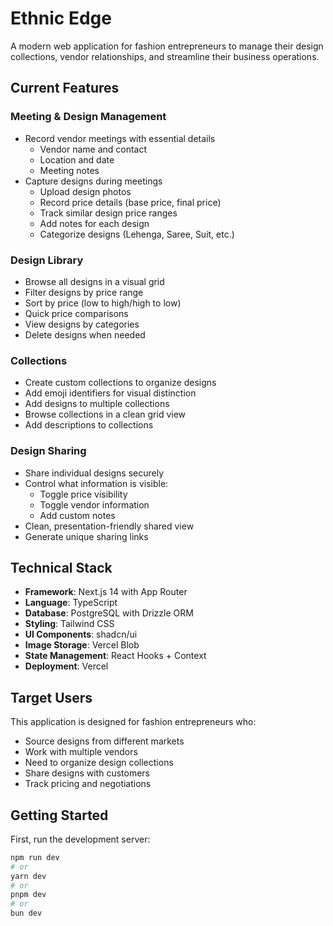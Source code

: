 # Ethnic Edge

A modern web application for fashion entrepreneurs to manage their design collections, vendor relationships, and streamline their business operations.

## Current Features

### Meeting & Design Management

- Record vendor meetings with essential details
  - Vendor name and contact
  - Location and date
  - Meeting notes
- Capture designs during meetings
  - Upload design photos
  - Record price details (base price, final price)
  - Track similar design price ranges
  - Add notes for each design
  - Categorize designs (Lehenga, Saree, Suit, etc.)

### Design Library

- Browse all designs in a visual grid
- Filter designs by price range
- Sort by price (low to high/high to low)
- Quick price comparisons
- View designs by categories
- Delete designs when needed

### Collections

- Create custom collections to organize designs
- Add emoji identifiers for visual distinction
- Add designs to multiple collections
- Browse collections in a clean grid view
- Add descriptions to collections

### Design Sharing

- Share individual designs securely
- Control what information is visible:
  - Toggle price visibility
  - Toggle vendor information
  - Add custom notes
- Clean, presentation-friendly shared view
- Generate unique sharing links

## Technical Stack

- **Framework**: Next.js 14 with App Router
- **Language**: TypeScript
- **Database**: PostgreSQL with Drizzle ORM
- **Styling**: Tailwind CSS
- **UI Components**: shadcn/ui
- **Image Storage**: Vercel Blob
- **State Management**: React Hooks + Context
- **Deployment**: Vercel

## Target Users

This application is designed for fashion entrepreneurs who:

- Source designs from different markets
- Work with multiple vendors
- Need to organize design collections
- Share designs with customers
- Track pricing and negotiations

## Getting Started

First, run the development server:

```bash
npm run dev
# or
yarn dev
# or
pnpm dev
# or
bun dev
```
